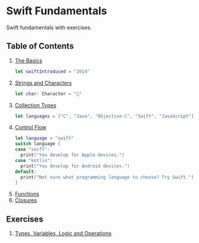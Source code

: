 # Swift Fundamentals

Swift fundamentals with exercises.

## Table of Contents 

1. [The Basics](https://docs.swift.org/swift-book/LanguageGuide/TheBasics.html)
   ```swift 
   let swiftIntroduced = "2014"
   ```
1. [Strings and Characters](https://docs.swift.org/swift-book/LanguageGuide/BasicOperators.html)
   ```swift 
   let char: Character = "🚀"
   ```
1. [Collection Types](https://docs.swift.org/swift-book/LanguageGuide/CollectionTypes.html)
   ```swift 
   let languages = ["C", "Java", "Objective-C", "Swift", "JavaScript"]
   ```
1. [Control Flow](https://docs.swift.org/swift-book/LanguageGuide/ControlFlow.html)
    ```swift
    let language = "swift"
    switch language {
    case "swift":
      print("You develop for Apple devices.")
    case "kotlin":
      print("You develop for Android devices.")
    default:
      print("Not sure what programming language to choose? Try Swift.")
    }
    ```
1. [Functions](https://docs.swift.org/swift-book/LanguageGuide/Functions.html)
1. [Closures](https://docs.swift.org/swift-book/LanguageGuide/Closures.html)


## Exercises

1. [Types, Variables, Logic and Operations](https://github.com/alexpaul/Swift-Fundamentals/blob/main/Types-Variables-Logic-Operations-Exercise.swift)
